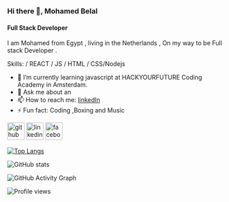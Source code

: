 ### Hi there 👋, Mohamed Belal
#### Full Stack Developer
I am Mohamed from Egypt , living in the Netherlands , On my way to be Full stack Developer .

Skills:  / REACT / JS / HTML / CSS/Nodejs

- 🌱 I’m currently learning  javascript at HACKYOURFUTURE Coding Academy in Amsterdam. 
- 💬 Ask me about an 
- 📫 How to reach me:  [linkedIn](https://www.linkedin.com/in/mohamed-belal-6351571a3/) 
- ⚡ Fun fact: Coding ,Boxing and Music 


[<img src='https://cdn.jsdelivr.net/npm/simple-icons@3.0.1/icons/github.svg' alt='github' height='40'>](https://github.com/belal19979)  [<img src='https://cdn.jsdelivr.net/npm/simple-icons@3.0.1/icons/linkedin.svg' alt='linkedin' height='40'>](https://www.linkedin.com/in/mohamed-belal-6351571a3/)  [<img src='https://cdn.jsdelivr.net/npm/simple-icons@3.0.1/icons/facebook.svg' alt='facebook' height='40'>](https://www.facebook.com/mohamed.belal.56)  

[![Top Langs](https://github-readme-stats.vercel.app/api/top-langs/?username=belal19979)](https://github.com/anuraghazra/github-readme-stats)

![GitHub stats](https://github-readme-stats.vercel.app/api?username=belal19979&show_icons=true&count_private=true)  

![GitHub Activity Graph](https://activity-graph.herokuapp.com/graph?username=belal19979)  

![Profile views](https://gpvc.arturio.dev/belal19979)  

